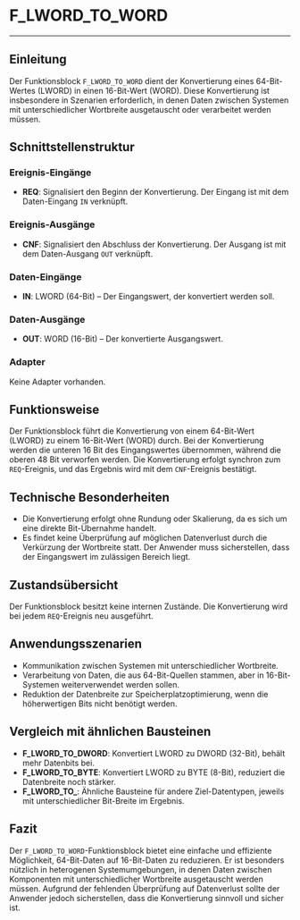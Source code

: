 # F_LWORD_TO_WORD

* * * * * * * * * *
## Einleitung
Der Funktionsblock `F_LWORD_TO_WORD` dient der Konvertierung eines 64-Bit-Wertes (LWORD) in einen 16-Bit-Wert (WORD). Diese Konvertierung ist insbesondere in Szenarien erforderlich, in denen Daten zwischen Systemen mit unterschiedlicher Wortbreite ausgetauscht oder verarbeitet werden müssen.

## Schnittstellenstruktur

### **Ereignis-Eingänge**
- **REQ**: Signalisiert den Beginn der Konvertierung. Der Eingang ist mit dem Daten-Eingang `IN` verknüpft.

### **Ereignis-Ausgänge**
- **CNF**: Signalisiert den Abschluss der Konvertierung. Der Ausgang ist mit dem Daten-Ausgang `OUT` verknüpft.

### **Daten-Eingänge**
- **IN**: LWORD (64-Bit) – Der Eingangswert, der konvertiert werden soll.

### **Daten-Ausgänge**
- **OUT**: WORD (16-Bit) – Der konvertierte Ausgangswert.

### **Adapter**
Keine Adapter vorhanden.

## Funktionsweise
Der Funktionsblock führt die Konvertierung von einem 64-Bit-Wert (LWORD) zu einem 16-Bit-Wert (WORD) durch. Bei der Konvertierung werden die unteren 16 Bit des Eingangswertes übernommen, während die oberen 48 Bit verworfen werden. Die Konvertierung erfolgt synchron zum `REQ`-Ereignis, und das Ergebnis wird mit dem `CNF`-Ereignis bestätigt.

## Technische Besonderheiten
- Die Konvertierung erfolgt ohne Rundung oder Skalierung, da es sich um eine direkte Bit-Übernahme handelt.
- Es findet keine Überprüfung auf möglichen Datenverlust durch die Verkürzung der Wortbreite statt. Der Anwender muss sicherstellen, dass der Eingangswert im zulässigen Bereich liegt.

## Zustandsübersicht
Der Funktionsblock besitzt keine internen Zustände. Die Konvertierung wird bei jedem `REQ`-Ereignis neu ausgeführt.

## Anwendungsszenarien
- Kommunikation zwischen Systemen mit unterschiedlicher Wortbreite.
- Verarbeitung von Daten, die aus 64-Bit-Quellen stammen, aber in 16-Bit-Systemen weiterverwendet werden sollen.
- Reduktion der Datenbreite zur Speicherplatzoptimierung, wenn die höherwertigen Bits nicht benötigt werden.

## Vergleich mit ähnlichen Bausteinen
- **F_LWORD_TO_DWORD**: Konvertiert LWORD zu DWORD (32-Bit), behält mehr Datenbits bei.
- **F_LWORD_TO_BYTE**: Konvertiert LWORD zu BYTE (8-Bit), reduziert die Datenbreite noch stärker.
- **F_LWORD_TO_<any>**: Ähnliche Bausteine für andere Ziel-Datentypen, jeweils mit unterschiedlicher Bit-Breite im Ergebnis.

## Fazit
Der `F_LWORD_TO_WORD`-Funktionsblock bietet eine einfache und effiziente Möglichkeit, 64-Bit-Daten auf 16-Bit-Daten zu reduzieren. Er ist besonders nützlich in heterogenen Systemumgebungen, in denen Daten zwischen Komponenten mit unterschiedlicher Wortbreite ausgetauscht werden müssen. Aufgrund der fehlenden Überprüfung auf Datenverlust sollte der Anwender jedoch sicherstellen, dass die Konvertierung sinnvoll und sicher ist.